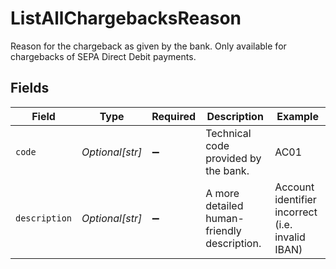 # ListAllChargebacksReason

Reason for the chargeback as given by the bank. Only available for chargebacks of SEPA Direct Debit payments.


## Fields

| Field                                            | Type                                             | Required                                         | Description                                      | Example                                          |
| ------------------------------------------------ | ------------------------------------------------ | ------------------------------------------------ | ------------------------------------------------ | ------------------------------------------------ |
| `code`                                           | *Optional[str]*                                  | :heavy_minus_sign:                               | Technical code provided by the bank.             | AC01                                             |
| `description`                                    | *Optional[str]*                                  | :heavy_minus_sign:                               | A more detailed human-friendly description.      | Account identifier incorrect (i.e. invalid IBAN) |